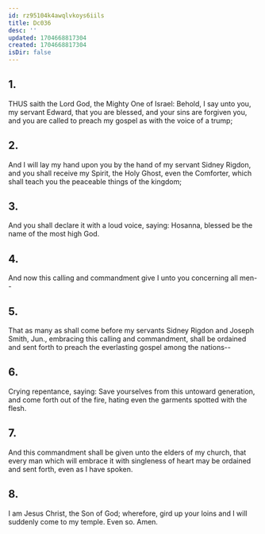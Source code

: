 ```yaml
---
id: rz95104k4awqlvkoys6iils
title: Dc036
desc: ''
updated: 1704668817304
created: 1704668817304
isDir: false
---
```

## 1.
THUS saith the Lord God, the Mighty One of Israel: Behold, I say unto you, my servant Edward, that you are blessed, and your sins are forgiven you, and you are called to preach my gospel as with the voice of a trump;
## 2.
And I will lay my hand upon you by the hand of my servant Sidney Rigdon, and you shall receive my Spirit, the Holy Ghost, even the Comforter, which shall teach you the peaceable things of the kingdom;
## 3.
And you shall declare it with a loud voice, saying: Hosanna, blessed be the name of the most high God.
## 4.
And now this calling and commandment give I unto you concerning all men--
## 5.
That as many as shall come before my servants Sidney Rigdon and Joseph Smith, Jun., embracing this calling and commandment, shall be ordained and sent forth to preach the everlasting gospel among the nations--
## 6.
Crying repentance, saying: Save yourselves from this untoward generation, and come forth out of the fire, hating even the garments spotted with the flesh.
## 7.
And this commandment shall be given unto the elders of my church, that every man which will embrace it with singleness of heart may be ordained and sent forth, even as I have spoken.
## 8.
I am Jesus Christ, the Son of God; wherefore, gird up your loins and I will suddenly come to my temple. Even so. Amen.
